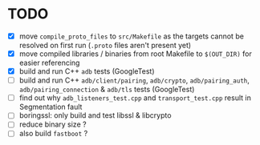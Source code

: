 # TODO

- [X] move `compile_proto_files` to `src/Makefile` as the targets cannot be resolved on first run (`.proto` files aren't present yet)
- [X] move compiled libraries / binaries from root Makefile to `$(OUT_DIR)` for easier referencing
- [X] build and run C++ `adb` tests (GoogleTest)
- [ ] build and run C++ `adb/client/pairing`, `adb/crypto`, `adb/pairing_auth`, `adb/pairing_connection` & `adb/tls` tests (GoogleTest)
- [ ] find out why `adb_listeners_test.cpp` and `transport_test.cpp` result in Segmentation fault
- [ ] boringssl: only build and test libssl & libcrypto
- [ ] reduce binary size ?
- [ ] also build `fastboot` ?
